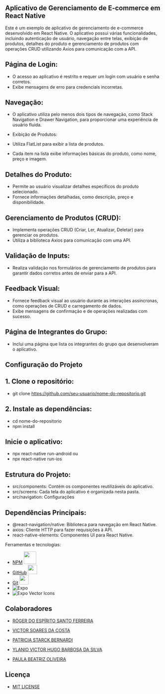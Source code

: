 ## Aplicativo de Gerenciamento de E-commerce em React Native
<p>Este é um exemplo de aplicativo de gerenciamento de e-commerce desenvolvido em React Native. O aplicativo possui várias funcionalidades, 
  incluindo autenticação de usuário, navegação entre telas, exibição de produtos, detalhes do produto e gerenciamento de produtos com operações CRUD utilizando Axios para comunicação com a API.</p>


## Página de Login:

 - O acesso ao aplicativo é restrito e requer um login com usuário e senha corretos.
 - Exibe mensagens de erro para credenciais incorretas.

## Navegação:

- O aplicativo utiliza pelo menos dois tipos de navegação, como Stack Navigation e Drawer Navigation, para proporcionar uma experiência de usuário fluida.
- Exibição de Produtos:

- Utiliza FlatList para exibir a lista de produtos.
- Cada item na lista exibe informações básicas do produto, como nome, preço e imagem.

 ## Detalhes do Produto:

- Permite ao usuário visualizar detalhes específicos do produto selecionado.
- Fornece informações detalhadas, como descrição, preço e disponibilidade.

## Gerenciamento de Produtos (CRUD):

- Implementa operações CRUD (Criar, Ler, Atualizar, Deletar) para gerenciar os produtos.
- Utiliza a biblioteca Axios para comunicação com uma API.

## Validação de Inputs:

- Realiza validação nos formulários de gerenciamento de produtos para garantir dados corretos antes de enviar para a API.

## Feedback Visual:

- Fornece feedback visual ao usuário durante as interações assíncronas, como operações de CRUD e carregamento de dados.
- Exibe mensagens de confirmação e de operações realizadas com sucesso.

## Página de Integrantes do Grupo:

- Inclui uma página que lista os integrantes do grupo que desenvolveram o aplicativo.

## Configuração do Projeto

## 1. Clone o repositório:
- git clone https://github.com/seu-usuario/nome-do-repositorio.git

## 2. Instale as dependências:

- cd nome-do-repositorio
- npm install

## Inicie o aplicativo:
- npx react-native run-android
 ou
- npx react-native run-ios

## Estrutura do Projeto:
- src/components: Contém os componentes reutilizáveis do aplicativo.
- src/screens: Cada tela do aplicativo é organizada nesta pasta.
- src/navigation: Configurações

## Dependências Principais:
- @react-navigation/native: Biblioteca para navegação em React Native.
- axios: Cliente HTTP para fazer requisições à API.
- react-native-elements: Componentes UI para React Native.

Ferramentas e tecnologias:
- [NPM](https://www.npmjs.com/) <img loading="lazy" src="https://cdn.jsdelivr.net/gh/devicons/devicon/icons/npm/npm-original-wordmark.svg" width="40" height="40"/>
- [GitHub](https://github.com/) <img loading="lazy" src="https://cdn.jsdelivr.net/gh/devicons/devicon/icons/github/github-original.svg" width="30" height="30"/>
- [Git](https://git-scm.com/) <img loading="lazy" src="https://cdn.jsdelivr.net/gh/devicons/devicon/icons/git/git-original.svg" width="30" height="30"/>
- ![Expo](https://img.shields.io/badge/Expo-42.0.1-lightgrey?logo=expo)
- ![Expo Vector Icons](https://img.shields.io/badge/Expo%20Vector%20Icons-12.0.0-yellow?logo=expo)

## Colaboradores
- [RÓGER DO ESPÍRITO SANTO FERREIRA](https://github.com/ferreirarogeer)

- [VICTOR SOARES DA COSTA](https://github.com/VictorSoares-C)

- [PATRICIA STARCK BERNARDI](https://github.com/patriciastarck)
 
- [YLANIO VICTOR HUGO BARBOSA DA SILVA](https://github.com/yslanio-victor)
   
- [PAULA BEATRIZ OLIVEIRA](https://github.com/paulabeatrizsoliveira)

## Licença 
- [MIT LICENSE](https://opensource.org/license/mit/)
